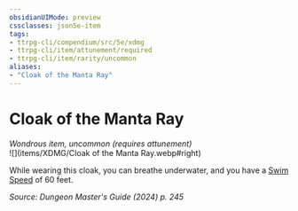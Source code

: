 ```yaml
---
obsidianUIMode: preview
cssclasses: json5e-item
tags:
- ttrpg-cli/compendium/src/5e/xdmg
- ttrpg-cli/item/attunement/required
- ttrpg-cli/item/rarity/uncommon
aliases: 
- "Cloak of the Manta Ray"
---
```

# Cloak of the Manta Ray
*Wondrous item, uncommon (requires attunement)*  
![](items/XDMG/Cloak of the Manta Ray.webp#right)  


While wearing this cloak, you can breathe underwater, and you have a [Swim Speed](swim-speed-xphb.md) of 60 feet.

*Source: Dungeon Master's Guide (2024) p. 245*